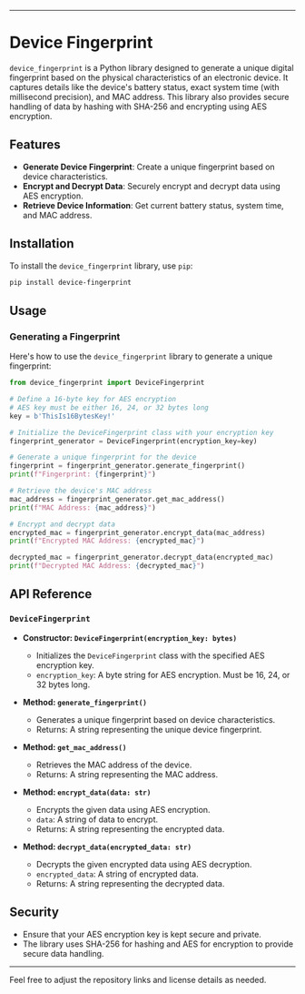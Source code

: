 
---

# Device Fingerprint

`device_fingerprint` is a Python library designed to generate a unique digital fingerprint based on the physical characteristics of an electronic device. It captures details like the device's battery status, exact system time (with millisecond precision), and MAC address. This library also provides secure handling of data by hashing with SHA-256 and encrypting using AES encryption.

## Features

- **Generate Device Fingerprint**: Create a unique fingerprint based on device characteristics.
- **Encrypt and Decrypt Data**: Securely encrypt and decrypt data using AES encryption.
- **Retrieve Device Information**: Get current battery status, system time, and MAC address.

## Installation

To install the `device_fingerprint` library, use `pip`:

```bash
pip install device-fingerprint
```

## Usage

### Generating a Fingerprint

Here's how to use the `device_fingerprint` library to generate a unique fingerprint:

```python
from device_fingerprint import DeviceFingerprint

# Define a 16-byte key for AES encryption
# AES key must be either 16, 24, or 32 bytes long
key = b'ThisIs16BytesKey!'

# Initialize the DeviceFingerprint class with your encryption key
fingerprint_generator = DeviceFingerprint(encryption_key=key)

# Generate a unique fingerprint for the device
fingerprint = fingerprint_generator.generate_fingerprint()
print(f"Fingerprint: {fingerprint}")

# Retrieve the device's MAC address
mac_address = fingerprint_generator.get_mac_address()
print(f"MAC Address: {mac_address}")

# Encrypt and decrypt data
encrypted_mac = fingerprint_generator.encrypt_data(mac_address)
print(f"Encrypted MAC Address: {encrypted_mac}")

decrypted_mac = fingerprint_generator.decrypt_data(encrypted_mac)
print(f"Decrypted MAC Address: {decrypted_mac}")
```

## API Reference

### `DeviceFingerprint`

- **Constructor: `DeviceFingerprint(encryption_key: bytes)`**
  - Initializes the `DeviceFingerprint` class with the specified AES encryption key.
  - `encryption_key`: A byte string for AES encryption. Must be 16, 24, or 32 bytes long.

- **Method: `generate_fingerprint()`**
  - Generates a unique fingerprint based on device characteristics.
  - Returns: A string representing the unique device fingerprint.

- **Method: `get_mac_address()`**
  - Retrieves the MAC address of the device.
  - Returns: A string representing the MAC address.

- **Method: `encrypt_data(data: str)`**
  - Encrypts the given data using AES encryption.
  - `data`: A string of data to encrypt.
  - Returns: A string representing the encrypted data.

- **Method: `decrypt_data(encrypted_data: str)`**
  - Decrypts the given encrypted data using AES decryption.
  - `encrypted_data`: A string of encrypted data.
  - Returns: A string representing the decrypted data.

## Security

- Ensure that your AES encryption key is kept secure and private.
- The library uses SHA-256 for hashing and AES for encryption to provide secure data handling.

---

Feel free to adjust the repository links and license details as needed.
